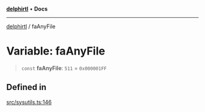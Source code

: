 [**delphirtl**](../README.md) • **Docs**

***

[delphirtl](../globals.md) / faAnyFile

# Variable: faAnyFile

> `const` **faAnyFile**: `511` = `0x000001FF`

## Defined in

[src/sysutils.ts:146](https://github.com/chuacw/delphirtl/blob/99d8c44e63124381b30b888cd4b51a7f5a9f03a2/src/sysutils.ts#L146)
